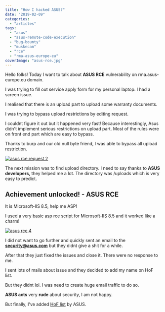 ```yaml
---
title: "How I hacked ASUS?"
date: "2019-02-09"
categories: 
  - "articles"
tags: 
  - "asus"
  - "asus-remote-code-execution"
  - "bug-bounty"
  - "muskecan"
  - "rce"
  - "rma-asus-europe-eu"
coverImage: "asus-rce.jpg"
---
```


Hello folks! Today I want to talk about **ASUS RCE** vulnerability on rma.asus-europe.eu domain.

I was trying to fill out service apply form for my personal laptop. I had a screen issue.

I realised that there is an upload part to upload some warranty documents.

I was trying to bypass upload restrictions by editing request.

I couldnt figure it out but it happened very fast! Because interestingly, Asus didn't implement serious restrictions on upload part. Most of the rules were on front end part which are easy to bypass.

Thanks to burp and our old null byte friend, I was able to bypass all upload restriction.

[![asus rce request 2](images/asus-hacked-requst.png)](https://mustafakemalcan.com/wp-content/uploads/2019/02/asus-hacked-requst.png)

The next mission was to find upload directory. I need to say thanks to **ASUS developers,** they helped me a lot. The directory was /uploads which is very easy to predict.

## Achievement unlocked! - ASUS RCE 

It is Microsoft-IIS 8.5, help me ASP!

I used a very basic asp rce script for Microsoft-IIS 8.5 and it worked like a charm!

[![asus rce 4](images/asus-hacked-1024x729.png)](https://mustafakemalcan.com/wp-content/uploads/2019/02/asus-hacked.png)

I did not want to go further and quickly sent an email to the **security@asus.com** but they didnt give a shit for a while.

After that they just fixed the issues and close it. There were no response to me.

I sent lots of mails about issue and they decided to add my name on HoF list.

But they didnt lol. I was need to create huge email traffic to do so.

**ASUS acts** very **rude** about security, I am not happy.

But finally, I've added [HoF list](https://www.asus.com/Static_WebPage/ASUS-Product-Security-Advisory/) by ASUS.
